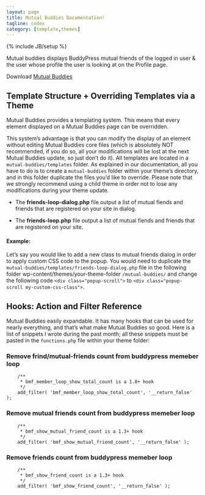 ```yaml
---
layout: page
title: Mutual Buddies Documentation!
tagline: codex
category: [template,themes]
---
```

{% include JB/setup %}

Mutual buddies displays BuddyPress mutual friends of the logged in user & the user whose profile the user is looking at on the Profile page. 

Download [Mutual Buddies](https://wordpress.org/plugins/mutual-buddies/)


## Template Structure + Overriding Templates via a Theme

Mutual Buddies provides a templating system. This means that every element displayed on a Mutual Buddies page can be overridden.

This system’s advantage is that you can modify the display of an element without editing Mutual Buddies core files (which is absolutely NOT recommended, if you do so, all your modifications will be lost at the next Mutual Buddies update, so just don’t do it). All templates are located in a `mutual-buddies/templates` folder. As explained in our documentation, all you have to do is to create a `mutual-buddies` folder within your theme’s directory, and in this folder duplicate the files you’d like to override. Please note that we strongly recommend using a child theme in order not to lose any modifications during your theme update.


* The **friends-loop-dialog.php** file output a list of mutual fiends and friends that are registered on your site in dialog.
    
* The **friends-loop.php** file output a list of mutual fiends and friends that are registered on your site.


#### Example:

Let’s say you would like to add a new class to mutual friends dialog in order to apply custom CSS code to the popup. You would need to duplicate the `mutual-buddies/templates/friends-loop-dialog.php` file in the following folder wp-content/themes/your-theme-folder `/mutual-buddies/` and change the following code  `<div class="popup-scroll">` to `<div class="popup-scroll my-custom-css-class">`.

## Hooks: Action and Filter Reference

Mutual Buddies easily expandable. It has many hooks that can be used for nearly everything, and that’s what make Mutual Buddies so good. Here is a list of snippets I wrote during the past month; all these snippets must be pasted in the `functions.php` file within your theme folder:

### Remove frind/mutual-friends count from buddypress memeber loop

        /**
         * bmf_member_loop_show_total_count is a 1.8+ hook
         */
        add_filter( 'bmf_member_loop_show_total_count', '__return_false' );

### Remove mutual friends count from buddypress memeber loop


        /**
         * bmf_show_mutual_friend_count is a 1.3+ hook
         */
        add_filter( 'bmf_show_mutual_friend_count', '__return_false' ); 

### Remove friends count from buddypress memeber loop

        /**
         * bmf_show_friend_count is a 1.3+ hook
         */
        add_filter( 'bmf_show_friend_count', '__return_false' );

       


